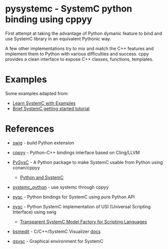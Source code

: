 # pysystemc - SystemC python binding using cppyy

First attempt at taking the advantage of Python dymanic feature to bind and use SystemC library in an equivalent Pythonic way.

A few other implementations try to mix and match the C++ features and implement them to Python with various difficulties and success.  cppy provides a clean interface to expose C++ classes, functions, templates.

# Examples

Some examples adapted from:
* [Learn SystemC with Examples](https://www.learnsystemc.com/)
* [Brief SystemC getting started tutorial](https://github.com/AleksandarKostovic/SystemC-tutorial/)

# References

* [swig](https://www.swig.org/Doc1.3/Python.html) - build Python extension
* [cppyy](https://github.com/wlav/cppyy) - Python-C++ bindings interface based on Cling/LLVM

* [PySysC](https://github.com/accellera-official/PySysC) - A Python package to make SystemC usable from Python using conan/cppyy
  * [Python and SystemC](https://workspace.accellera.org/document/dl/10968)
* [systemc_python](https://github.com/YouHui1/systemc_python) - use systemc through cppyy
* [pysc](https://github.com/ethanrobbins/pysc) - Python bindings for SystemC using pure Python API
* [pysc](https://github.com/socrocket/pysc) - Python SystemC implementation of USI (Universal Scripting Interface) using swig
  * [Transparent SystemC Model Factory for
Scripting Languages](https://dvcon-proceedings.org/wp-content/uploads/transparent-systemc-model-factory-for-scripting-languages.pdf)
* [bsmedit](https://github.com/tianzhuqiao/bsmedit) - C/C++/SystemC Visualizer [docs](http://bsmedit.feiyilin.com/)
* [gsysc](https://github.com/werneazc/gsysc) - Graphical environment for SystemC
